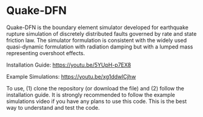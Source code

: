 # Quake-DFN

Quake-DFN is the boundary element simulator developed for earthquake rupture simulation of discretely distributed faults governed by rate and state friction law. The simulator formulation is consistent with the widely used quasi-dynamic formulation with radiation damping but with a lumped mass representing overshoot effects.

Installation Guide:   https://youtu.be/5YUpH-p7EX8

Example Simulations:   https://youtu.be/xg1ddwlCjhw

To use, (1) clone the repository (or download the file) and (2) follow the installation guide. It is strongly recommended to follow the example simulations video if you have any plans to use this code. This is the best way to understand and test the code. 
